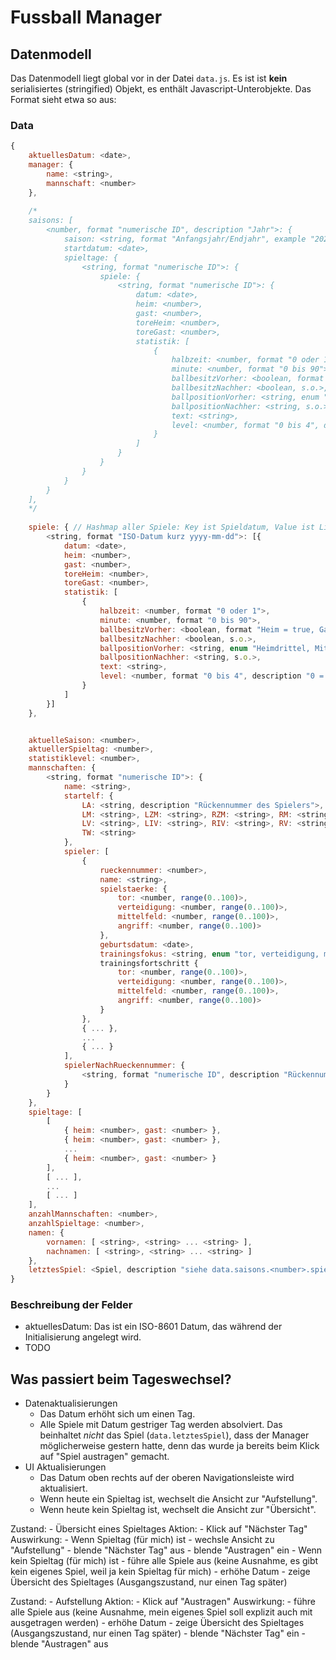 # Fussball Manager

## Datenmodell

Das Datenmodell liegt global vor in der Datei `data.js`. Es ist ist **kein** serialisiertes (stringified) Objekt,
es enthält Javascript-Unterobjekte. Das Format sieht etwa so aus:

### Data
```javascript
{
    aktuellesDatum: <date>,
    manager: {
        name: <string>,
        mannschaft: <number>
    },
    
    /*
    saisons: [
        <number, format "numerische ID", description "Jahr">: {
            saison: <string, format "Anfangsjahr/Endjahr", example "2022/2023">,
            startdatum: <date>,
            spieltage: {
                <string, format "numerische ID">: {
                    spiele: {
                        <string, format "numerische ID">: {
                            datum: <date>,
                            heim: <number>,
                            gast: <number>,
                            toreHeim: <number>,
                            toreGast: <number>,
                            statistik: [
                                {
                                    halbzeit: <number, format "0 oder 1">,
                                    minute: <number, format "0 bis 90">,
                                    ballbesitzVorher: <boolean, format "Heim = true, Gast = false">,
                                    ballbesitzNachher: <boolean, s.o.>,
                                    ballpositionVorher: <string, enum "Heimdrittel, Mittelfeld oder Gastdrittel">,
                                    ballpositionNachher: <string, s.o.>,
                                    text: <string>,
                                    level: <number, format "0 bis 4", description "0 = wenig Ausgabe, 4 = sehr viel Ausgabe">
                                }
                            ]
                        }
                    }
                }
            }
        }
    ],
    */
    
    spiele: { // Hashmap aller Spiele: Key ist Spieldatum, Value ist Liste aller Spiele an diesem Datum
        <string, format "ISO-Datum kurz yyyy-mm-dd">: [{
            datum: <date>,
            heim: <number>,
            gast: <number>,
            toreHeim: <number>,
            toreGast: <number>,
            statistik: [
                {
                    halbzeit: <number, format "0 oder 1">,
                    minute: <number, format "0 bis 90">,
                    ballbesitzVorher: <boolean, format "Heim = true, Gast = false">,
                    ballbesitzNachher: <boolean, s.o.>,
                    ballpositionVorher: <string, enum "Heimdrittel, Mittelfeld oder Gastdrittel">,
                    ballpositionNachher: <string, s.o.>,
                    text: <string>,
                    level: <number, format "0 bis 4", description "0 = wenig Ausgabe, 4 = sehr viel Ausgabe">
                }
            ]
        }]
    },


    aktuelleSaison: <number>,
    aktuellerSpieltag: <number>,
    statistiklevel: <number>,
    mannschaften: {
        <string, format "numerische ID">: {
            name: <string>,
            startelf: {
                LA: <string, description "Rückennummer des Spielers">, RA: <string>,
                LM: <string>, LZM: <string>, RZM: <string>, RM: <string>,
                LV: <string>, LIV: <string>, RIV: <string>, RV: <string>,
                TW: <string>
            },
            spieler: [
                {
                    rueckennummer: <number>,
                    name: <string>,
                    spielstaerke: {
                        tor: <number, range(0..100)>,
                        verteidigung: <number, range(0..100)>,
                        mittelfeld: <number, range(0..100)>,
                        angriff: <number, range(0..100)>
                    },
                    geburtsdatum: <date>,
                    trainingsfokus: <string, enum "tor, verteidigung, mittelfeld, angriff">,
                    trainingsfortschritt {
                        tor: <number, range(0..100)>,
                        verteidigung: <number, range(0..100)>,
                        mittelfeld: <number, range(0..100)>,
                        angriff: <number, range(0..100)>
                    }
                },
                { ... },
                ...
                { ... }
            ],
            spielerNachRueckennummer: {
                <string, format "numerische ID", description "Rückennummer">: <spieler, siehe voriges Array>
            }
        }
    },
    spieltage: [
        [
            { heim: <number>, gast: <number> },
            { heim: <number>, gast: <number> },
            ...
            { heim: <number>, gast: <number> }
        ],
        [ ... ],
        ...
        [ ... ]
    ],
    anzahlMannschaften: <number>,
    anzahlSpieltage: <number>,
    namen: {
        vornamen: [ <string>, <string> ... <string> ],
        nachnamen: [ <string>, <string> ... <string> ]
    },
    letztesSpiel: <Spiel, description "siehe data.saisons.<number>.spieltage.<number>.spiele.<number>">
}
```

### Beschreibung der Felder

- aktuellesDatum: Das ist ein ISO-8601 Datum, das während der Initialisierung angelegt wird.
- TODO

## Was passiert beim Tageswechsel?

- Datenaktualisierungen
  - Das Datum erhöht sich um einen Tag.
  - Alle Spiele mit Datum gestriger Tag werden absolviert. Das beinhaltet *nicht* das Spiel (`data.letztesSpiel`), dass der Manager möglicherweise
    gestern hatte, denn das wurde ja bereits beim Klick auf "Spiel austragen" gemacht.
- UI Aktualisierungen
  - Das Datum oben rechts auf der oberen Navigationsleiste wird aktualisiert.
  - Wenn heute ein Spieltag ist, wechselt die Ansicht zur "Aufstellung".
  - Wenn heute kein Spieltag ist, wechselt die Ansicht zur "Übersicht".




Zustand:
    - Übersicht eines Spieltages
Aktion:
    - Klick auf "Nächster Tag"
Auswirkung:
    - Wenn Spieltag (für mich) ist
        - wechsle Ansicht zu "Aufstellung"
        - blende "Nächster Tag" aus
        - blende "Austragen" ein
    - Wenn kein Spieltag (für mich) ist
        - führe alle Spiele aus (keine Ausnahme, es gibt kein eigenes Spiel, weil ja kein Spieltag für mich)
        - erhöhe Datum
        - zeige Übersicht des Spieltages (Ausgangszustand, nur einen Tag später)

Zustand:
    - Aufstellung
Aktion:
    - Klick auf "Austragen"
Auswirkung:
    - führe alle Spiele aus (keine Ausnahme, mein eigenes Spiel soll explizit auch mit ausgetragen werden)
    - erhöhe Datum
    - zeige Übersicht des Spieltages (Ausgangszustand, nur einen Tag später)
    - blende "Nächster Tag" ein
    - blende "Austragen" aus